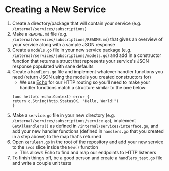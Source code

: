 # Creating a New Service

1. Create a directory/package that will contain your service (e.g. `/internal/services/subscriptions`)
1. Make a `README.md` file (e.g. `/internal/services/subscriptions/README.md`) that gives an overview of your service along with a sample JSON response
1. Create a `models.go` file in your new service package (e.g. `/internal/services/subscriptions/models.go`) and add in a constructor function that returns a struct that represents your service's JSON response populated with sane defaults
1. Create a `handlers.go` file and implement whatever handler functions you need (return JSON using the models you created constructors for)
    - We use [Echo](https://echo.labstack.com/) for our HTTP routing so you'll need to make your handler functions match a structure similar to the one below:
    ```
    func hello(c echo.Context) error {
  	return c.String(http.StatusOK, "Hello, World!")
    }
    ```
1. Make a `service.go` file in your new directory (e.g. `/internal/services/subscriptions/service.go`), implement `GetAllHandlers()` as defined in `/internal/services/interface.go`, and add your new handler functions (defined in `handlers.go` that you created in a step above) to the map that's returned
1. Open `cerulean.go` in the root of the repository and add your new service to the `svcs` slice inside the `New()` function
    - This allows Echo to find and map our endpoints to HTTP listeners
1. To finish things off, be a good person and create a `handlers_test.go` file and write a couple unit tests
